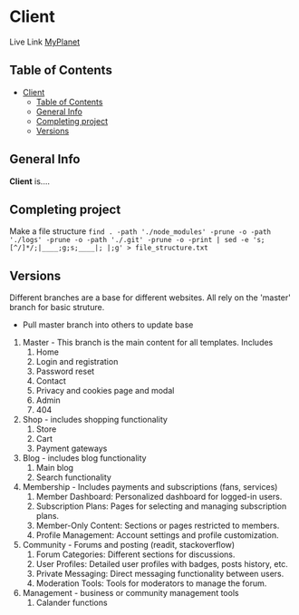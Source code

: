 # Client

Live Link [MyPlanet](https://myplanetview.netlify.app/)

## Table of Contents

- [Client](#client)
  - [Table of Contents](#table-of-contents)
  - [General Info](#general-info)
  - [Completing project](#completing-project)
  - [Versions](#versions)

## General Info

**Client** is....

## Completing project

Make a file structure
`find . -path './node_modules' -prune -o -path './logs' -prune -o -path './.git' -prune -o -print | sed -e 's;[^/]*/;|____;g;s;____|; |;g' > file_structure.txt`

## Versions

Different branches are a base for different websites. All rely on the 'master' branch for basic struture. 

- Pull master branch into others to update base 

1. Master - This branch is the main content for all templates. Includes 
   1. Home
   2. Login and registration
   3. Password reset
   4. Contact
   5. Privacy and cookies page and modal
   6. Admin
   7. 404
2. Shop - includes shopping functionality
   1. Store
   2. Cart
   3. Payment gateways
3. Blog - includes blog functionality
   1. Main blog
   2. Search functionality
4. Membership - Includes payments and subscriptions (fans, services)
   1. Member Dashboard: Personalized dashboard for logged-in users.
   2. Subscription Plans: Pages for selecting and managing subscription plans.
   3. Member-Only Content: Sections or pages restricted to members.
   4. Profile Management: Account settings and profile customization.
5. Community - Forums and posting (readit, stackoverflow)
   1. Forum Categories: Different sections for discussions.
   2. User Profiles: Detailed user profiles with badges, posts history, etc.
   3. Private Messaging: Direct messaging functionality between users.
   4. Moderation Tools: Tools for moderators to manage the forum.
6. Management - business or community management tools
   1. Calander functions